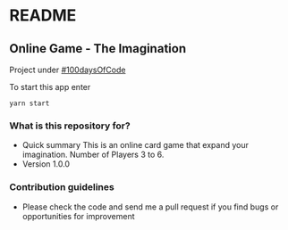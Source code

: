 # README #

## Online Game - The Imagination ##

Project under [#100daysOfCode](https://www.100daysofcode.com/)

To start this app enter

```
yarn start
```

### What is this repository for? ###

* Quick summary
This is an online card game that expand your imagination.
Number of Players 3 to 6.
* Version 1.0.0

### Contribution guidelines ###

* Please check the code and send me a pull request if you find bugs or opportunities for improvement